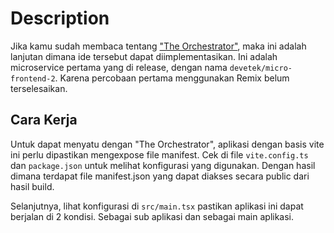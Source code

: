 # Description

Jika kamu sudah membaca tentang ["The Orchestrator"](https://github.com/devetek/the-orchestrator?tab=readme-ov-file#description), maka ini adalah lanjutan dimana ide tersebut dapat diimplementasikan. Ini adalah microservice pertama yang di release, dengan nama `devetek/micro-frontend-2`. Karena percobaan pertama menggunakan Remix belum terselesaikan.

## Cara Kerja

Untuk dapat menyatu dengan "The Orchestrator", aplikasi dengan basis vite ini perlu dipastikan mengexpose file manifest. Cek di file `vite.config.ts` dan `package.json` untuk melihat konfigurasi yang digunakan. Dengan hasil dimana terdapat file manifest.json yang dapat diakses secara public dari hasil build.

Selanjutnya, lihat konfigurasi di `src/main.tsx` pastikan aplikasi ini dapat berjalan di 2 kondisi. Sebagai sub aplikasi dan sebagai main aplikasi.